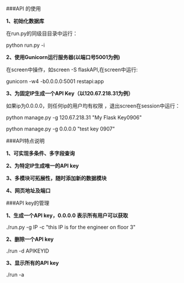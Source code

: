 ###API 的使用

**1、初始化数据库**

在run.py的同级目目录中运行：

python run.py -i

**2、使用Gunicorn运行服务器(以端口号5001为例)**

在screen中操作，如screen -S flaskAPI,在screen中运行:

gunicorn -w4 -b0.0.0.0:5001 restapi:app

**3、为固定IP生成一个API Key（以120.67.218.31为例）**

如果ip为0.0.0.0，则任何ip的用户均有权限 ，退出screen在session中运行：

python manage.py -g 120.67.218.31 "My Flask Key0906" 

python manage.py -g 0.0.0.0 "test key 0907"


###API特点说明

**1、可实现多条件、多字段查询**

**2、为特定IP生成唯一的API key**

**3、多模块可拓展性，随时添加新的数据模块**

**4、网页地址及端口**

###API key的管理

**1、生成一个API key，0.0.0.0 表示所有用户可以获取** 

./run.py -g IP -c "this IP is for the engineer on floor 3"

**2、删除一个API key** 

./run -d APIKEYID

**3、显示所有的API key** 

./run -a
